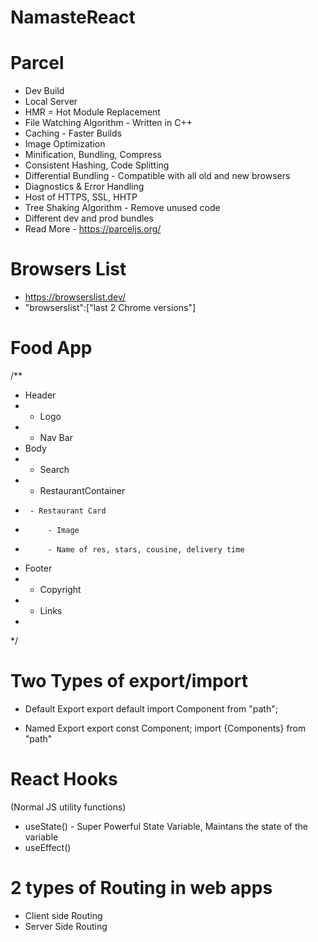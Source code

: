 # NamasteReact

# Parcel
- Dev Build
- Local Server
- HMR = Hot Module Replacement
- File Watching Algorithm - Written in C++
- Caching - Faster Builds
- Image Optimization
- Minification, Bundling, Compress
- Consistent Hashing, Code Splitting
- Differential Bundling - Compatible with all old and new browsers
- Diagnostics & Error Handling
- Host of HTTPS, SSL, HHTP
- Tree Shaking Algorithm - Remove unused code
- Different dev and prod bundles
- Read More - https://parceljs.org/

# Browsers List
- https://browserslist.dev/
- "browserslist":["last 2 Chrome versions"]


# Food App
/**
 * Header
 *  - Logo
 *  - Nav Bar
 * Body
 *  - Search
 *  - RestaurantContainer
 *      - Restaurant Card
 *          - Image
 *          - Name of res, stars, cousine, delivery time 
 * Footer
 *  - Copyright
 *  - Links 
 *
 */

 # Two Types of export/import
  - Default Export
    export default <name of variable />
    import Component from "path";

  - Named Export
    export const Component;
    import {Components} from "path"


# React Hooks
(Normal JS utility functions)
  - useState() - Super Powerful State Variable, Maintans the state of the variable
  - useEffect()


# 2 types of Routing in web apps
  - Client side Routing
  - Server Side Routing
